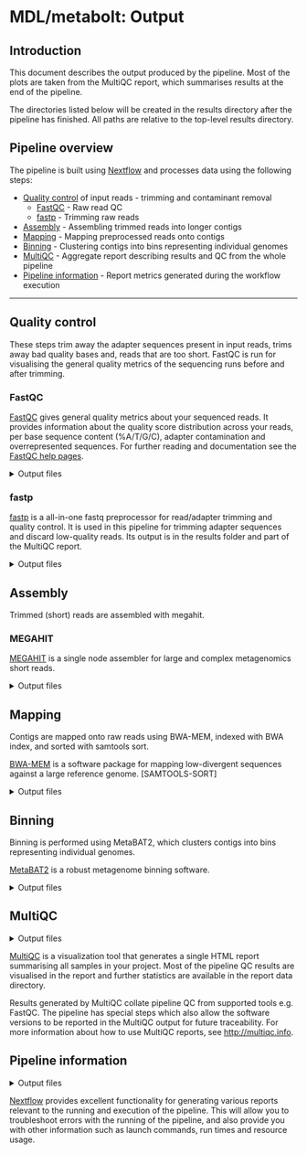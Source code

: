 # MDL/metabolt: Output

## Introduction

This document describes the output produced by the pipeline. Most of the plots are taken from the MultiQC report, which summarises results at the end of the pipeline.

The directories listed below will be created in the results directory after the pipeline has finished. All paths are relative to the top-level results directory.

## Pipeline overview

The pipeline is built using [Nextflow](https://www.nextflow.io/) and processes data using the following steps:

- [Quality control](#quality-control) of input reads - trimming and contaminant removal
  - [FastQC](#fastqc) - Raw read QC
  - [fastp](#fastp) - Trimming raw reads
- [Assembly](#assembly) - Assembling trimmed reads into longer contigs
- [Mapping](#mapping) - Mapping preprocessed reads onto contigs
- [Binning](#binning) - Clustering contigs into bins representing individual genomes
- [MultiQC](#multiqc) - Aggregate report describing results and QC from the whole pipeline
- [Pipeline information](#pipeline-information) - Report metrics generated during the workflow execution

---

## Quality control

These steps trim away the adapter sequences present in input reads, trims away bad quality bases and, reads that are too short.
FastQC is run for visualising the general quality metrics of the sequencing runs before and after trimming.

### FastQC

[FastQC](http://www.bioinformatics.babraham.ac.uk/projects/fastqc/) gives general quality metrics about your sequenced reads. It provides information about the quality score distribution across your reads, per base sequence content (%A/T/G/C), adapter contamination and overrepresented sequences. For further reading and documentation see the [FastQC help pages](http://www.bioinformatics.babraham.ac.uk/projects/fastqc/Help/).

<details markdown="1">
<summary>Output files</summary>

- `fastqc/`
  - `[sample]_[1/2]_fastqc.html`: FastQC report, containing quality metrics for your untrimmed raw fastq files
  - `[sample].trimmed_[1/2]_fastqc.html`: FastQC report, containing quality metrics for trimmed and, if specified, filtered read files

</details>

### fastp

[fastp](https://github.com/OpenGene/fastp) is a all-in-one fastq preprocessor for read/adapter trimming and quality control. It is used in this pipeline for trimming adapter sequences and discard low-quality reads. Its output is in the results folder and part of the MultiQC report.

<details markdown="1">
<summary>Output files</summary>

- `fastp/[sample]/`
  - `[sample/group]_trimmed_[1/2].fastp.fastq.gz`: Compressed preprocessed read file
  - `[sample/group]_trimmed.fastp.html`: Interactive report
  - `[sample/group]_trimmed.fastp.json`: Report in json format

</details>

## Assembly

Trimmed (short) reads are assembled with megahit.

### MEGAHIT

[MEGAHIT](https://github.com/voutcn/megahit) is a single node assembler for large and complex metagenomics short reads.

<details markdown="1">
<summary>Output files</summary>

- `Assembly/`
  - `[sample/group]_assembled.contigs.fa.gz`: Compressed metagenome assembly in fasta format
  - `[sample/group]_assembled.log`: Log file
  - `intermediate_contigs`: Compressed intermediate k-mers that have been generated during the assembly process.

</details>

## Mapping

Contigs are mapped onto raw reads using BWA-MEM, indexed with BWA index, and sorted with samtools sort.

[BWA-MEM](http://bio-bwa.sourceforge.net/) is a software package for mapping low-divergent sequences against a large reference genome.
[SAMTOOLS-SORT]

<details markdown="1">
<summary>Output files</summary>

- `mapping/`
  - `bwa/index`
    -vdsvs
  - `[sample/group]_mapped.bam`: Binary alignment map (BAM) file containing the mapped reads
  - `[sample/group]_mapped.bam.bai`: BAM index file
  - `[sample/group]_sorted.bam`: Sorted BAM file
  - `[sample/group]_mapping.log`: Log file containing mapping statistics

</details>

## Binning

Binning is performed using MetaBAT2, which clusters contigs into bins representing individual genomes.

[MetaBAT2](https://bitbucket.org/berkeleylab/metabat/src/master/) is a robust metagenome binning software.

<details markdown="1">
<summary>Output files</summary>

- `binning/`
  - `[sample/group]_bins/`: Directory containing binned contigs
  - `[sample/group]_binning.log`: Log file containing binning statistics

</details>

## MultiQC

<details markdown="1">
<summary>Output files</summary>

- `multiqc/`
  - `multiqc_report.html`: a standalone HTML file that can be viewed in your web browser.
  - `multiqc_data/`: directory containing parsed statistics from the different tools used in the pipeline.
  - `multiqc_plots/`: directory containing static images from the report in various formats.

</details>

[MultiQC](http://multiqc.info) is a visualization tool that generates a single HTML report summarising all samples in your project. Most of the pipeline QC results are visualised in the report and further statistics are available in the report data directory.

Results generated by MultiQC collate pipeline QC from supported tools e.g. FastQC. The pipeline has special steps which also allow the software versions to be reported in the MultiQC output for future traceability. For more information about how to use MultiQC reports, see <http://multiqc.info>.

## Pipeline information

<details markdown="1">
<summary>Output files</summary>

- `pipeline_info/`
  - Reports generated by Nextflow: `execution_report.html`, `execution_timeline.html`, `execution_trace.txt` and `pipeline_dag.dot`/`pipeline_dag.svg`.
  - Reports generated by the pipeline: `pipeline_report.html`, `pipeline_report.txt` and `software_versions.yml`. The `pipeline_report*` files will only be present if the `--email` / `--email_on_fail` parameter's are used when running the pipeline.
  - Parameters used by the pipeline run: `params.json`.

</details>

[Nextflow](https://www.nextflow.io/docs/latest/tracing.html) provides excellent functionality for generating various reports relevant to the running and execution of the pipeline. This will allow you to troubleshoot errors with the running of the pipeline, and also provide you with other information such as launch commands, run times and resource usage.
